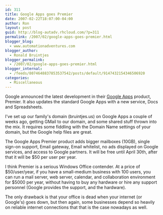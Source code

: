 ```yaml
---
id: 311
title: Google Apps goes Premier
date: 2007-02-22T18:07:00-04:00
author: Ron
layout: post
guid: http://blog-autadv.rhcloud.com/?p=311
permalink: /2007/02/google-apps-goes-premier.html
blogger_blog:
  - www.automationadventures.com
blogger_author:
  - Ronald Bruintjes
blogger_permalink:
  - /2007/02/google-apps-goes-premier.html
blogger_internal:
  - /feeds/8074648837853537542/posts/default/9147432154346506920
categories:
  - Miscellaneous
---
```

Google announced the latest development in their [Google Apps](https://www.google.com/a/) product, Premier. It also updates the standard Google Apps with a new service, Docs and Spreadsheets.

I've set up our family's domain (bruintjes.us) on Google Apps a couple of weeks ago, getting GMail to our domain, and some shared stuff thrown into the mix. It requires some fiddling with the Domain Name settings of your domain, but the Google help files are great.

The Google Apps Premier product adds bigger mailboxes (10GB), single sign-on support, Email gateway, Email whitelist, no ads displayed on Google services, and access to Google partners. It will be free until April 30th, after that it will be $50 per user per year.

I think Premier is a serious Windows Office contender. At a price of $50/user/year, if you have a small-medium business with 100 users, you can run a mail server, web server, calendar, and collaboration environment for $5000 per year, without having to buy any hardware or hire any support personnel (Google provides the support, and the hardware).

The only drawback is that your office is dead when your internet (or Google's) goes down, but then again, some businesses depend so heavily on reliable internet connections that that is the case nowadays as well.